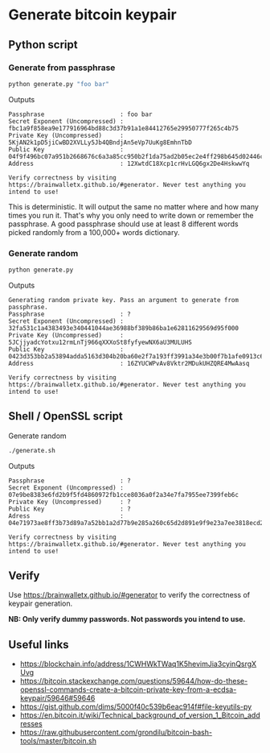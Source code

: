 Generate bitcoin keypair
========================

## Python script

### Generate from passphrase
```bash
python generate.py "foo bar"
```
Outputs                        
```
Passphrase                     : foo bar
Secret Exponent (Uncompressed) : fbc1a9f858ea9e177916964bd88c3d37b91a1e84412765e29950777f265c4b75
Private Key (Uncompressed)     : 5KjAN2k1pD5jiCwBD2XVLLy5Jb4QBndjAn5eVp7UuKg8EmhnTbD
Public Key                     : 04f9f496bc07a951b2668676c6a3a85cc950b2f1da75ad2b05ec2e4ff298b645d02446c9eb520a10fb9694343f10b1d44004ac3f451b4680b8f682a26a80c8d6b3
Address                        : 12XwtdC18Xcp1crHvLGQ6gx2De4HskwwYq

Verify correctness by visiting https://brainwalletx.github.io/#generator. Never test anything you intend to use!
```

This is deterministic. It will output the same no matter where and how many times you run it. That's why you only need to write down or remember the passphrase. A good passphrase should use at least 8 different words picked randomly from a 100,000+ words dictionary.

### Generate random
```bash
python generate.py
```

Outputs     
```
Generating random private key. Pass an argument to generate from passphrase.
Passphrase                     : ?  
Secret Exponent (Uncompressed) : 32fa531c1a4383493e340441044ae36988bf389b86ba1e62811629569d95f000
Private Key (Uncompressed)     : 5JCjjyadcYotxu12rmLnTj966qXXXoSt8fyfyewNX6aU3MULUHS
Public Key                     : 0423d353bb2a53894adda5163d304b20ba60e2f7a193ff3991a34e3b00f7b1afe0913c610bb50ae491f9e4b1e08fd4124714fe8fe6889f52f167a8887179bb6326
Address                        : 16ZYUCWPvAv8Vktr2MDukUHZQRE4MwAasq

Verify correctness by visiting https://brainwalletx.github.io/#generator. Never test anything you intend to use!
```

## Shell / OpenSSL script

Generate random
```bash
./generate.sh
```

Outputs     
```
Passphrase                     : ?
Secret Exponent (Uncompressed) : 07e9be8383e6fd2b9f5fd4860972fb1cce8036a0f2a34e7fa7955ee7399feb6c
Private Key (Uncompressed)     : ?
Public Key                     : ?
Adress                         : 04e71973ae8ff3b73d89a7a52bb1a2d77b9e285a260c65d2d891e9f9e23a7ee3818ecd224bfecbd5ac61d3184de8befea1dabc2a2b1744c12c52f720d7ca9f5572

Verify correctness by visiting https://brainwalletx.github.io/#generator. Never test anything you intend to use!
```


## Verify

Use https://brainwalletx.github.io/#generator to verify the correctness of keypair generation.

**NB: Only verify dummy passwords. Not passwords you intend to use.**

## Useful links
- https://blockchain.info/address/1CWHWkTWaq1K5hevimJia3cyinQsrgXUvg
- https://bitcoin.stackexchange.com/questions/59644/how-do-these-openssl-commands-create-a-bitcoin-private-key-from-a-ecdsa-keypair/59646#59646
- https://gist.github.com/dims/5000f40c539b6eac914f#file-keyutils-py
- https://en.bitcoin.it/wiki/Technical_background_of_version_1_Bitcoin_addresses
- https://raw.githubusercontent.com/grondilu/bitcoin-bash-tools/master/bitcoin.sh
